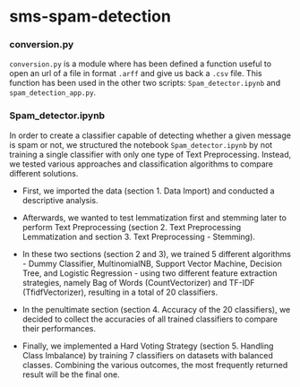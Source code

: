 # sms-spam-detection

### conversion.py

`conversion.py` is a module where has been defined a function useful to open an url of a file in format `.arff` and give us back a `.csv` file.
This function has been used in the other two scripts: `Spam_detector.ipynb` and `spam_detection_app.py`.

### Spam_detector.ipynb

In order to create a classifier capable of detecting whether a given message is spam or not, we structured the notebook `Spam_detector.ipynb` by not training a single classifier with only one type of Text Preprocessing. Instead, we tested various approaches and classification algorithms to compare different solutions.

- First, we imported the data (section 1. Data Import) and conducted a descriptive analysis.

- Afterwards, we wanted to test lemmatization first and stemming later to perform Text Preprocessing (section 2. Text Preprocessing Lemmatization and section 3. Text Preprocessing - Stemming).

- In these two sections (section 2 and 3), we trained 5 different algorithms - Dummy Classifier, MultinomialNB, Support Vector Machine, Decision Tree, and Logistic Regression - using two different feature extraction strategies, namely Bag of Words (CountVectorizer) and TF-IDF (TfidfVectorizer), resulting in a total of 20 classifiers.

- In the penultimate section (section 4. Accuracy of the 20 classifiers), we decided to collect the accuracies of all trained classifiers to compare their performances.

- Finally, we implemented a Hard Voting Strategy (section 5. Handling Class Imbalance) by training 7 classifiers on datasets with balanced classes. Combining the various outcomes, the most frequently returned result will be the final one.

